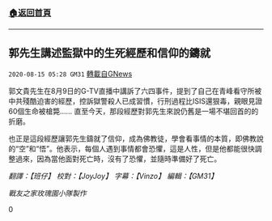###  [:house:返回首頁](https://github.com/ourhimalayas/txt)
---

## 郭先生講述監獄中的生死經歷和信仰的鑄就
`2020-08-15 05:28 GM31` [轉載自GNews](https://gnews.org/zh-hant/297644/)

郭文貴先生在8月9日的G-TV直播中講訴了六四事件，提到了自己在青峰看守所被中共殘酷迫害的經歷，控訴獄警殺人已成習慣，行刑過程比ISIS還狠毒，親眼見證60個生命被槍斃…… 直至今天，那段經歷對郭先生來說仍舊是一場不堪回首的的折磨。

也正是這段經歷讓郭先生鑄就了信仰，成為佛教徒，學會看事情的本質，即佛教說的“空”和“悟”。他表示，每個人遇到事情都會恐懼，這是人性，但是他都能很快調整過來，因為當他面對死亡時，沒有了恐懼，並隨時準備好了死亡。

*翻譯：【班仔】 校對：【JoyJoy】 字幕：【Vinzo】 編輯：【GM31】*

*戰友之家玫瑰園小隊製作*

0
